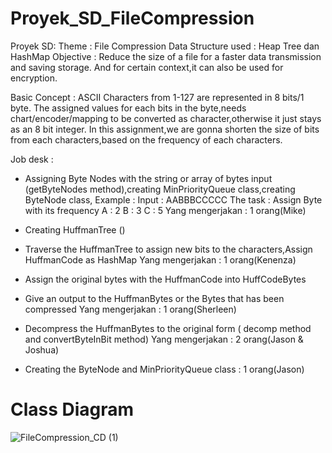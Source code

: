 # Proyek_SD_FileCompression
Proyek SD:
Theme : File Compression
Data Structure used : Heap Tree dan HashMap
Objective : Reduce the size of a file for a faster data transmission and saving storage. And for certain context,it can also be used for encryption.

Basic Concept : ASCII Characters from 1-127 are represented in 8 bits/1 byte. The assigned values for each bits in the byte,needs chart/encoder/mapping to be converted as character,otherwise it just stays as an 8 bit integer. In this assignment,we are gonna shorten the size of bits from each characters,based on the frequency of each characters.

Job desk :
- Assigning Byte Nodes with the string or array of bytes input (getByteNodes method),creating MinPriorityQueue class,creating ByteNode class,
Example : Input : AABBBCCCCC
The task : 
Assign Byte with its frequency
A : 2
B : 3
C : 5
Yang mengerjakan : 1 orang(Mike) 

- Creating HuffmanTree ()
- Traverse the HuffmanTree to assign new bits to the characters,Assign HuffmanCode as HashMap
Yang mengerjakan : 1 orang(Kenenza)


- Assign the original bytes with the HuffmanCode into HuffCodeBytes
- Give an output to the HuffmanBytes or the Bytes that has been compressed
Yang mengerjakan : 1 orang(Sherleen)

- Decompress the HuffmanBytes to the original form ( decomp method and convertByteInBit method)
Yang mengerjakan : 2 orang(Jason & Joshua)

- Creating the ByteNode and MinPriorityQueue class : 1 orang(Jason)

# Class Diagram


![FileCompression_CD (1)](https://github.com/user-attachments/assets/b22dec96-6f26-4746-b10d-a195997e7a07)
